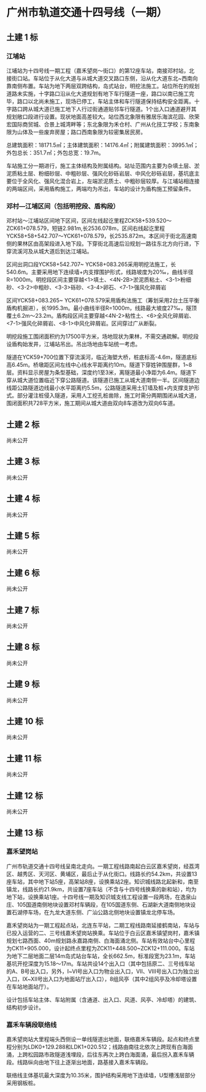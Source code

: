 广州市轨道交通十四号线（一期）
==========

## 土建 1 标

### 江埔站

江埔站为十四号线一期工程（嘉禾望岗～街口）的第12座车站，南接邓村站，北接街口站。车站位于从化大道与从城大道交叉路口东侧，沿从化大道东北~西南向靠南侧布置。车站为地下两层双跨结构，岛式站台，明挖法施工。站位所在的规划道路未实施，十字路口沿从化大道规划有地下车行隧道一座，路口以南已施工完毕，路口以北尚未施工，现场已停工，车站主体和车行隧道保持结构安全距离。十字路口跨从城大道已施工地下人行过街通道贴邻车行隧道。1个出入口通道避开其规划敞口段进行设置。现状地面高差较大。站位西北象限有雅居乐海滨花园、欣荣宏国际商贸城、合景上城湾畔等；东北象限为禾仓村、广州从化技工学校；东南象限为山体及一些废弃房屋；路口西南象限为较密集居民房。

总建筑面积：18171.5㎡；主体建筑面积：14176.4㎡；附属建筑面积：3995.1㎡；外包总长：351.7㎡；外包总宽：19.7m。

车站施工分一期进行，施工主体结构及附属结构。站址范围内主要为杂填土层、淤泥质粘土层、粉细砂层、中粗砂层、强风化砂砾岩层、中风化砂砾岩层，基坑底主要位于全风化、强风化混合岩上，左端淤泥质土、中粗砂层较厚。与江埔站相连接的两端区间，采用盾构施工，两端均为吊出，车站的设计为盾构施工预留条件。

### 邓村—江埔区间（包括明挖段、盾构段）

邓村站～江埔站区间地下区间，区间左线起讫里程ZCK58+539.520～ZCK61+078.579，短链2.981m,长2536.078m，区间右线起讫里程YCK58+58+542.707～YCK61+078.579，长2535.872m。本区间于街北高速南侧的果林区由高架段进入地下段。下穿街北高速后沿规划一路往东北方向行进，下穿流溪河及从城大道后到达江埔站。

区间出洞口段YCK58+542.707~ YCK58+083.265采用明挖法施工，长540.6m。主要采用地下连续墙+内支撑围护形式，线路坡度为20‰，曲线半径R=1000m。明挖段区间主要穿越&lt;1&gt;填土、&lt;4N-2B&gt;淤泥质粘土、&lt;3-1&gt;粉细砂、&lt;3-2&gt;中粗砂、&lt;3-3&gt;砾砂、&lt;3-4&gt;卵石、&lt;7-1&gt;强风化碎屑岩

区间YCK58+083.265~ YCK61+078.579采用盾构法施工（筹划采用2台土压平衡盾构机掘进），长1995.3m。最小曲线半径R=1000m，线路最大坡度27‰，隧顶覆土6.2m～23.2m。盾构段区间主要穿越&lt;4N-2&gt;粘性土、&lt;6&gt;全风化碎屑岩、&lt;7-1&gt;强风化碎屑岩、&lt;8-1&gt;中风化碎屑岩。区间穿过广从断裂。

明挖段施工围闭面积约为17500平方米，场地现状为果林，不需交通疏解。明挖段设盾构始发井，江埔站吊出。吊出场地由车站统一考虑。

隧道在YCK59+700位置下穿流溪河，临近海塱大桥，桩底标高-4.6m，隧道底标高6.45m。桥墩距区间左线中心线水平距离约10m。隧道下穿姓钟围屋群，1~8层。资料显示房屋为条型基础，深度约1至3米，离隧道最小净距为6.4m。隧道下穿从城大道位置临近下穿公路隧道。该隧道已施工从城大道南侧一半。区间隧道边线距公路隧道边线最小水平距离约5.5m，公路隧道采用土钉墙及桩+内支撑支护形式。部分灌注桩侵入隧道，采用人工挖孔桩凿除，施工时需分两期围闭从城大道，围闭面积共728平方米，施工期间从城大道由双向8车道改为双向6车道。

## 土建 2 标

尚未公开


## 土建 3 标

尚未公开


## 土建 4 标

尚未公开


## 土建 5 标

尚未公开


## 土建 6 标

尚未公开


## 土建 7 标

尚未公开


## 土建 8 标

尚未公开


## 土建 9 标

尚未公开


## 土建 10 标

尚未公开


## 土建 11 标

尚未公开


## 土建 12 标

尚未公开


## 土建 13 标

### 嘉禾望岗站

广州市轨道交通十四号线呈南北走向。一期工程线路南起白云区嘉禾望岗，经荔湾区、越秀区、天河区、黄埔区，最后止于从化街口。线路长约54.2km，共设置13座车站，其中地下站5座，高架站8座，设换乘站2座。知识城线路北起新和，南至镇龙，线路长约21.9km，共设置7座车站（不含与十四号线换乘的新和站），均为地下站，设换乘站1座。十四号线一期及知识城支线工程设置一段两场，在逸泉山庄、105国道南侧地块设置邓村车辆段，在105国道东侧、石湖新大道南侧地块设置石湖停车场，在九龙大道东侧、广汕公路北侧地块设置镇龙北停车场。

嘉禾望岗站为一期工程起点站，北连东平站，二期工程线路南延接鹤南站，车站与已投入运营的二、三号线嘉禾望岗站换乘。车站位于白云区嘉禾镇望岗村，嘉禾镇规划七路西面、40m规划路永嘉路南侧、白海面涌北侧。车站有效站台中心里程为CK11+905.000，设计起终点里程为ZCK11+448.500~ZCK12+111.000。车站为地下二层地面二层14m岛式站台车站，全长662.5m，标准段宽为23.1m，车站基坑开挖深度为15.18～17m。车站共设14个出入口（其中包括原二、三号线车站的A、B号出入口，另外，Ⅰ~Ⅵ号出入口为物业出入口，Ⅶ、Ⅷ号出入口为独立出入口，Ⅸ~ⅩⅡ号出入口为地面站厅出入口），8组风亭（其中2组风亭及冷却塔设置在车站地面站厅）。

设计包括车站主体、车站附属（含通道、出入口、风道、风亭、冷却塔）的建筑、结构初步设计。

### 嘉禾车辆段联络线

嘉禾望岗站大里程端头西侧设一单线隧道出地面，联络嘉禾车辆段。起点和终点里程分别为LDK0+129.288和LDK1+020.512；线路由南往北依次上跨现有白海面涌，上跨松园路市政隧道浅埋段，后往东再次上跨白海面涌，最后拐入嘉禾车辆段。线路纵向由地下往上逐渐出地面，路基接入嘉禾车辆段。

联络线主体基坑最大深度为10.35米，围护结构采用地下连续墙，U型槽浅层部分采用钢板桩。
